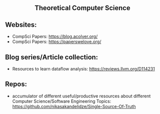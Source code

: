 <h2 align="center">Theoretical Computer Science</h2>

## Websites:

- CompSci Papers: https://blog.acolyer.org/
- CompSci Papers: https://paperswelove.org/

## Blog series/Article collection:

- Resources to learn dataflow analysis: https://reviews.llvm.org/D114231

## Repos:

- accumulator of different useful/productive resources about different Computer Science/Software Engineering Topics: https://github.com/nikasakandelidze/Single-Source-Of-Truth
